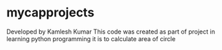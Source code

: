 # mycapprojects
Developed by Kamlesh Kumar
This code was created as part of project in learning python programming
it is to calculate area of circle
